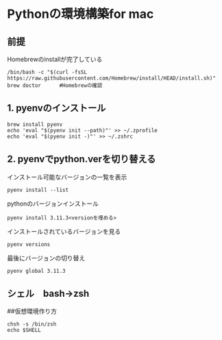 # Pythonの環境構築for mac
## 前提
Homebrewのinstallが完了している
```
/bin/bash -c "$(curl -fsSL https://raw.githubusercontent.com/Homebrew/install/HEAD/install.sh)"
brew doctor      #Homebrewの確認
```
## 1. pyenvのインストール
```
brew install pyenv
echo 'eval "$(pyenv init --path)"' >> ~/.zprofile
echo 'eval "$(pyenv init -)"' >> ~/.zshrc
```
## 2. pyenvでpython.verを切り替える
インストール可能なバージョンの一覧を表示
```
pyenv install --list
```
pythonのバージョンインストール
```
pyenv install 3.11.3<versionを埋める>
```
インストールされているバージョンを見る
```
pyenv versions
```
最後にバージョンの切り替え
```
pyenv global 3.11.3
```

## シェル　bash→zsh


##仮想環境作り方
```
chsh -s /bin/zsh
echo $SHELL
```
